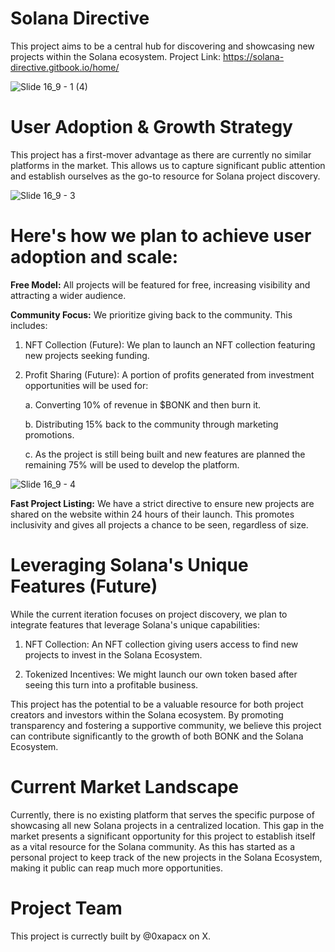 # Solana Directive

This project aims to be a central hub for discovering and showcasing new projects within the Solana ecosystem.
Project Link: https://solana-directive.gitbook.io/home/

![Slide 16_9 - 1 (4)](https://github.com/Dynomin/Solana-Directive/assets/93094896/8be02fb7-7021-4a92-95a1-0b548a1a7175)

# User Adoption & Growth Strategy

This project has a first-mover advantage as there are currently no similar platforms in the market. This allows us to capture significant public attention and establish ourselves as the go-to resource for Solana project discovery.

![Slide 16_9 - 3](https://github.com/Dynomin/Solana-Directive/assets/93094896/06ffffbd-3153-4785-93ee-72ca3c00328e)

# Here's how we plan to achieve user adoption and scale:

**Free Model:** All projects will be featured for free, increasing visibility and attracting a wider audience.


**Community Focus:** We prioritize giving back to the community. This includes:

1. NFT Collection (Future): We plan to launch an NFT collection featuring new projects seeking funding.

2. Profit Sharing (Future): A portion of profits generated from investment opportunities will be used for:

    a. Converting 10% of revenue in $BONK and then burn it.

    b. Distributing 15% back to the community through marketing promotions.

    c. As the project is still being built and new features are planned the remaining 75% will be used to develop the platform.


![Slide 16_9 - 4](https://github.com/Dynomin/Solana-Directive/assets/93094896/c528d713-b447-4ccb-bb9e-a83af5ca05d0)

**Fast Project Listing:** We have a strict directive to ensure new projects are shared on the website within 24 hours of their launch. This promotes inclusivity and gives all projects a chance to be seen, regardless of size.

# Leveraging Solana's Unique Features (Future)
While the current iteration focuses on project discovery, we plan to integrate features that leverage Solana's unique capabilities:

1. NFT Collection: An NFT collection giving users access to find new projects to invest in the Solana Ecosystem.

2. Tokenized Incentives: We might launch our own token based after seeing this turn into a profitable business.

This project has the potential to be a valuable resource for both project creators and investors within the Solana ecosystem. By promoting transparency and fostering a supportive community, we believe this project can contribute significantly to the growth of both BONK and the Solana Ecosystem.

# Current Market Landscape
Currently, there is no existing platform that serves the specific purpose of showcasing all new Solana projects in a centralized location. This gap in the market presents a significant opportunity for this project to establish itself as a vital resource for the Solana community. As this has started as a personal project to keep track of the new projects in the Solana Ecosystem, making it public can reap much more opportunities. 

# Project Team
This project is currectly built by @0xapacx on X.
